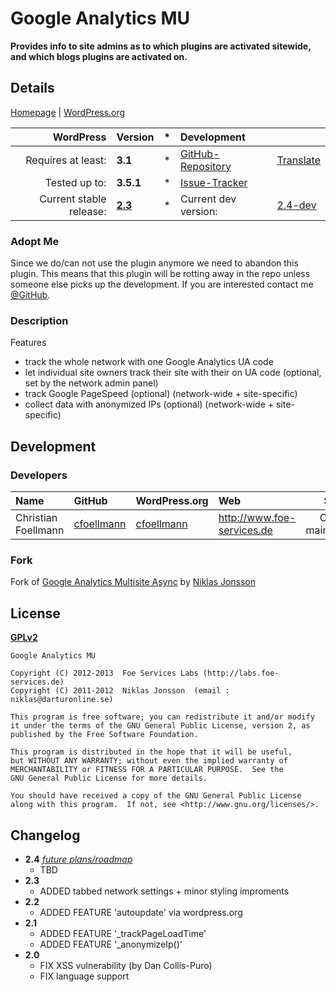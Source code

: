 # Google Analytics MU
__Provides info to site admins as to which plugins are activated sitewide, and which blogs plugins are activated on.__

## Details
[Homepage][1.1] | [WordPress.org][1.2]

| WordPress					| Version			| *		| Development				|					|
| ----:						| :----				| :---: | :----						| :----				|
| Requires at least:		| __3.1__			| *		| [GitHub-Repository][1.3]	| [Translate][1.7]	|
| Tested up to:				| __3.5.1__			| *		| [Issue-Tracker][1.4]		| 					|
| Current stable release:	| __[2.3][1.5]__	| *		| Current dev version:		| [2.4-dev][1.8]	|

[1.1]: http://labs.foe-services.de/
[1.2]: http://wordpress.org/extend/plugins/google-analytics-mu/
[1.3]: https://github.com/wp-repository/google-analytics-mu
[1.4]: https://github.com/wp-repository/google-analytics-mu/issues
[1.5]: https://github.com/wp-repository/google-analytics-mu/archive/2.3.zip
[1.7]: https://translate.foe-services.de/projects/google-analytics-mu
[1.8]: https://github.com/wp-repository/google-analytics-mu/archive/master.zip

### Adopt Me
Since we do/can not use the plugin anymore we need to abandon this plugin.
This means that this plugin will be rotting away in the repo unless someone else picks up the development.
If you are interested contact me [@GitHub](https://github.com/cfoellmann).

### Description
Features
* track the whole network with one Google Analytics UA code
* let individual site owners track their site with their on UA code (optional, set by the network admin panel)
* track Google PageSpeed (optional) (network-wide + site-specific)
* collect data with anonymized IPs (optional) (network-wide + site-specific)


## Development
### Developers
| Name					| GitHub				| WordPress.org			| Web									| Status				|
| :----					| :----					| :----					| :----									| ----:					|
| Christian Foellmann	| [cfoellmann][2.4.1]	| [cfoellmann][2.4.2]	| http://www.foe-services.de			| Current maintainer	|

### Fork
Fork of [Google Analytics Multisite Async](https://wordpress.org/extend/plugins/google-analytics-multisite-async/) by [Niklas Jonsson](http://www.darturonline.se/ga-mu-async.html)

[2.4.1]: https://github.com/cfoellmann
[2.4.2]: http://profiles.wordpress.org/cfoellmann


## License
__[GPLv2](http://www.gnu.org/licenses/gpl-2.0.html)__

    Google Analytics MU

    Copyright (C) 2012-2013  Foe Services Labs (http://labs.foe-services.de)
    Copyright (C) 2011-2012  Niklas Jonsson  (email : niklas@darturonline.se)

    This program is free software; you can redistribute it and/or modify
    it under the terms of the GNU General Public License, version 2, as 
    published by the Free Software Foundation.

    This program is distributed in the hope that it will be useful,
    but WITHOUT ANY WARRANTY; without even the implied warranty of
    MERCHANTABILITY or FITNESS FOR A PARTICULAR PURPOSE.  See the
    GNU General Public License for more details.

    You should have received a copy of the GNU General Public License
    along with this program.  If not, see <http://www.gnu.org/licenses/>.


## Changelog
* __2.4__ _[future plans/roadmap][4.1]_
    * TBD
* __2.3__
	* ADDED tabbed network settings + minor styling improments
* __2.2__
	* ADDED FEATURE 'autoupdate' via wordpress.org
* __2.1__
	* ADDED FEATURE '_trackPageLoadTime'
	* ADDED FEATURE '_anonymizeIp()'
* __2.0__
	* FIX XSS vulnerability (by Dan Collis-Puro)
	* FIX language support

[4.1]: ../../issues